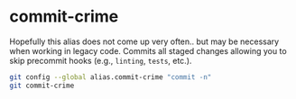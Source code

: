 # commit-crime

Hopefully this alias does not come up very often.. but may be necessary when working in legacy code. Commits all staged changes allowing you to skip precommit hooks (e.g., `linting`, `tests`, etc.).

```bash
git config --global alias.commit-crime "commit -n"
git commit-crime
```